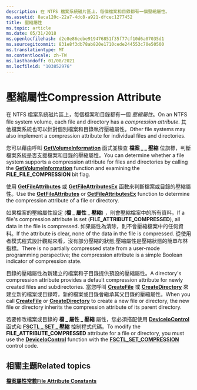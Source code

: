 ```yaml
---
description: 在 NTFS 檔案系統磁片區上，每個檔案和目錄都有一個壓縮屬性。
ms.assetid: 8aca120c-22a7-4dc8-a921-dfcec1277452
title: 壓縮屬性
ms.topic: article
ms.date: 05/31/2018
ms.openlocfilehash: d2e8e86eebe919476851f35f77cf10d6a07035d1
ms.sourcegitcommit: 831e8f3db78ab820e1710cede244553c70e50500
ms.translationtype: MT
ms.contentlocale: zh-TW
ms.lasthandoff: 01/08/2021
ms.locfileid: "103852976"
---
```

# <a name="compression-attribute"></a><span data-ttu-id="137b4-103">壓縮屬性</span><span class="sxs-lookup"><span data-stu-id="137b4-103">Compression Attribute</span></span>

<span data-ttu-id="137b4-104">在 NTFS 檔案系統磁片區上，每個檔案和目錄都有一個 *壓縮屬性*。</span><span class="sxs-lookup"><span data-stu-id="137b4-104">On an NTFS file system volume, each file and directory has a *compression attribute*.</span></span> <span data-ttu-id="137b4-105">其他檔案系統也可以針對個別檔案和目錄執行壓縮屬性。</span><span class="sxs-lookup"><span data-stu-id="137b4-105">Other file systems may also implement a compression attribute for individual files and directories.</span></span>

<span data-ttu-id="137b4-106">您可以藉由呼叫 [**GetVolumeInformation**](/windows/desktop/api/FileAPI/nf-fileapi-getvolumeinformationa) 函式並檢查 **檔案 \_ \_ 壓縮** 位旗標，判斷檔案系統是否支援檔案和目錄的壓縮屬性。</span><span class="sxs-lookup"><span data-stu-id="137b4-106">You can determine whether a file system supports a compression attribute for files and directories by calling the [**GetVolumeInformation**](/windows/desktop/api/FileAPI/nf-fileapi-getvolumeinformationa) function and examining the **FILE\_FILE\_COMPRESSION** bit flag.</span></span>

<span data-ttu-id="137b4-107">使用 [**GetFileAttributes**](/windows/desktop/api/FileAPI/nf-fileapi-getfileattributesa) 或 [**GetFileAttributesEx**](/windows/desktop/api/FileAPI/nf-fileapi-getfileattributesexa) 函數來判斷檔案或目錄的壓縮屬性。</span><span class="sxs-lookup"><span data-stu-id="137b4-107">Use the [**GetFileAttributes**](/windows/desktop/api/FileAPI/nf-fileapi-getfileattributesa) or [**GetFileAttributesEx**](/windows/desktop/api/FileAPI/nf-fileapi-getfileattributesexa) function to determine the compression attribute of a file or directory.</span></span>

<span data-ttu-id="137b4-108">如果檔案的壓縮屬性設定 (**檔 \_ 屬性 \_ 壓縮**) ，則會壓縮檔案中的所有資料。</span><span class="sxs-lookup"><span data-stu-id="137b4-108">If a file's compression attribute is set (**FILE\_ATTRIBUTE\_COMPRESSED**), all data in the file is compressed.</span></span> <span data-ttu-id="137b4-109">如果屬性為清除，則不會壓縮檔案中的任何資料。</span><span class="sxs-lookup"><span data-stu-id="137b4-109">If the attribute is clear, none of the data in the file is compressed.</span></span> <span data-ttu-id="137b4-110">從使用者模式程式設計觀點來看，沒有部分壓縮的狀態;壓縮屬性是壓縮狀態的簡單布林指標。</span><span class="sxs-lookup"><span data-stu-id="137b4-110">There is no partially compressed state from a user-mode programming perspective; the compression attribute is a simple Boolean indicator of compression state.</span></span>

<span data-ttu-id="137b4-111">目錄的壓縮屬性為新建立的檔案和子目錄提供預設的壓縮屬性。</span><span class="sxs-lookup"><span data-stu-id="137b4-111">A directory's compression attribute provides a default compression attribute for newly created files and subdirectories.</span></span> <span data-ttu-id="137b4-112">當您呼叫 [**CreateFile**](/windows/desktop/api/FileAPI/nf-fileapi-createfilea) 或 [**CreateDirectory**](/windows/desktop/api/FileAPI/nf-fileapi-createdirectorya) 來建立新的檔案或目錄時，新的檔案或目錄會繼承其父目錄的壓縮屬性。</span><span class="sxs-lookup"><span data-stu-id="137b4-112">When you call [**CreateFile**](/windows/desktop/api/FileAPI/nf-fileapi-createfilea) or [**CreateDirectory**](/windows/desktop/api/FileAPI/nf-fileapi-createdirectorya) to create a new file or directory, the new file or directory inherits the compression attribute of its parent directory.</span></span>

<span data-ttu-id="137b4-113">若要修改檔案或目錄的 **檔 \_ 屬性 \_ 壓縮** 屬性，您必須搭配使用 [**DeviceIoControl**](/windows/desktop/api/ioapiset/nf-ioapiset-deviceiocontrol) 函式和 [**FSCTL \_ SET \_ 壓縮**](/windows/win32/api/winioctl/ni-winioctl-fsctl_set_compression) 控制程式代碼。</span><span class="sxs-lookup"><span data-stu-id="137b4-113">To modify the **FILE\_ATTRIBUTE\_COMPRESSED** attribute for a file or directory, you must use the [**DeviceIoControl**](/windows/desktop/api/ioapiset/nf-ioapiset-deviceiocontrol) function with the [**FSCTL\_SET\_COMPRESSION**](/windows/win32/api/winioctl/ni-winioctl-fsctl_set_compression) control code.</span></span>

## <a name="related-topics"></a><span data-ttu-id="137b4-114">相關主題</span><span class="sxs-lookup"><span data-stu-id="137b4-114">Related topics</span></span>

<dl> <dt>

[<span data-ttu-id="137b4-115">**檔案屬性常數**</span><span class="sxs-lookup"><span data-stu-id="137b4-115">**File Attribute Constants**</span></span>](file-attribute-constants.md)
</dt> </dl>

 

 
